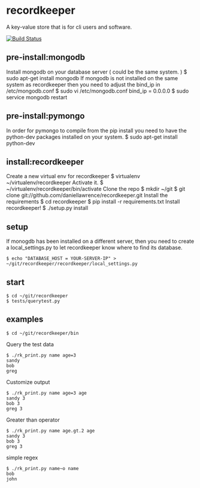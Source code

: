 recordkeeper
============

A key-value store that is for cli users and software.

[![Build Status](https://travis-ci.org/daniellawrence/recordkeeper.png?branch=master)](https://travis-ci.org/daniellawrence/recordkeeper)

pre-install:mongodb
-------------------

Install mongodb on your database server ( could be the same system. )
    $ sudo apt-get install mongodb
If mongodb is not installed on the same system as recordkeeper then you need to 
adjust the bind_ip in /etc/mongodb.conf
    $ sudo vi  /etc/mongodb.conf
    bind_ip = 0.0.0.0
    $ sudo service mongodb restart

pre-install:pymongo
--------------------

In order for pymongo to compile from the pip install you need to have the python-dev
packages installed on your system.
    $ sudo apt-get install python-dev

install:recordkeeper
---------------------

Create a new virtual env for recordkeeper
    $ virtualenv ~/virtualenv/recordkeeper
Activate it.
    $ ~/virtualenv/recordkeeper/bin/activate
Clone the repo
    $ mkdir ~/git
    $ git clone git://github.com/daniellawrence/recordkeeper.git
Install the requirements
    $ cd recordkeeper
    $ pip install -r requirements.txt
Install recordkeeper!
    $ ./setup.py install


setup
---------------------
If monogdb has been installed on a different server, then you need to create a 
local_settings.py to let recordkeeper know where to find its database.

    $ echo "DATABASE_HOST = YOUR-SERVER-IP" > ~/git/recordkeeper/recordkeeper/local_settings.py

start
-----

    $ cd ~/git/recordkeeper
    $ tests/querytest.py

examples
--------

    $ cd ~/git/recordkeeper/bin

Query the test data

    $ ./rk_print.py name age=3
    sandy
    bob
    greg

Customize output

    $ ./rk_print.py name age=3 age
    sandy 3
    bob 3
    greg 3

Greater than operator

    $ ./rk_print.py name age.gt.2 age
    sandy 3
    bob 3
    greg 3

simple regex

    $ ./rk_print.py name~o name
    bob
    john




    
